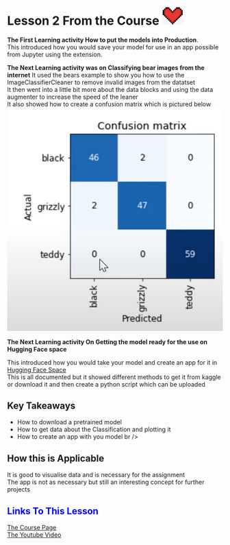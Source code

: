 # Lesson 2 From the Course ![Heart](/images/heart.png)<br />
**The First Learning activity How to put the models into Production**. <br />
This introduced how you would save your model for use in an app possible from Jupyter using the extension. <br />

**The Next Learning activity was on Classifying bear images from the internet**
It used the bears example to show you how to use the ImageClassifierCleaner to remove invalid images from the datatset<br />
It then went into a little bit more about the data blocks and using the data augmenter to increase the speed of the leaner <br />
It also showed how to create a confusion matrix which is pictured below <br />
![Conf Matrix](/images/confusion.png)  <br />

**The Next Learning activity On Getting the model ready for the use on Hugging Face space**

This introduced how you would take your model and create an app for it in [Hugging Face Space](https://huggingface.co/spaces) <br />
This is all documented but it showed different methods to get it from kaggle or download it and then create a python script which can be uploaded <br />

## Key Takeaways 
- How to download a pretrained model <br />
- How to get data about the Classification and plotting it <br />
- How to create an app with you model br />

## How this is Applicable 
It is good to visualise data and is necessary for the assignment <br />
The app is not as necessary but still an interesting concept for further projects<br />
## <span style="color:blue">Links To This Lesson</span>
[The Course Page](https://course.fast.ai/Lessons/lesson2.html)<br />
[The Youtube Video](https://www.youtube.com/watch?v=F4tvM4Vb3A0&t=18s&ab_channel=JeremyHoward)
